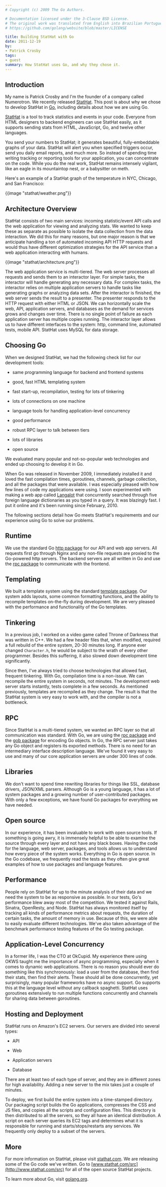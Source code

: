 ```yaml
---
# Copyright (c) 2009 The Go Authors.

# Documentation licensed under the 3-Clause BSD License.
# The original work was translated from English into Brazilian Portuguese.
# https://github.com/golang/website/blob/master/LICENSE

title: Building StatHat with Go
date: 2011-12-19
by:
- Patrick Crosby
tags:
- guest
summary: How StatHat uses Go, and why they chose it.
---
```


## Introduction

My name is Patrick Crosby and I'm the founder of a company called Numerotron.
We recently released [StatHat](http://www.stathat.com).
This post is about why we chose to develop StatHat in [Go](/),
including details about how we are using Go.

[StatHat](http://www.stathat.com) is a tool to track statistics and events in your code.
Everyone from HTML designers to backend engineers can use StatHat easily,
as it supports sending stats from HTML, JavaScript,
Go, and twelve other languages.

You send your numbers to StatHat; it generates beautiful,
fully-embeddable graphs of your data.
StatHat will alert you when specified triggers occur,
send you daily email reports, and much more.
So instead of spending time writing tracking or reporting tools for your application,
you can concentrate on the code.
While you do the real work, StatHat remains intensely vigilant,
like an eagle in its mountaintop nest, or a babysitter on meth.

Here's an example of a StatHat graph of the temperature in NYC, Chicago, and San Francisco:

{{image "stathat/weather.png"}}

## Architecture Overview

StatHat consists of two main services:  incoming statistic/event API calls
and the web application for viewing and analyzing stats.
We wanted to keep these as separate as possible to isolate the data collection
from the data interaction.
We did this for many reasons, but one major reason is that we anticipate
handling a ton of automated incoming API HTTP requests and would thus have
different optimization strategies for the API service than a web application
interacting with humans.

{{image "stathat/architecture.png"}}

The web application service is multi-tiered.
The web server processes all requests and sends them to an interactor layer.
For simple tasks, the interactor will handle generating any necessary data.
For complex tasks, the interactor relies on multiple application servers
to handle tasks like generating graphs or analyzing data sets.
After the interactor is finished, the web server sends the result to a presenter.
The presenter responds to the HTTP request with either HTML or JSON.
We can horizontally scale the web, API, application servers,
and databases as the demand for services grows and changes over time.
There is no single point of failure as each application server has multiple copies running.
The interactor layer allows us to have different interfaces to the system:
http, command line, automated tests, mobile API.
StatHat uses MySQL for data storage.

## Choosing Go

When we designed StatHat, we had the following check list for our development tools:

  - same programming language for backend and frontend systems

  - good, fast HTML templating system

  - fast start-up, recompilation, testing for lots of tinkering

  - lots of connections on one machine

  - language tools for handling application-level concurrency

  - good performance

  - robust RPC layer to talk between tiers

  - lots of libraries

  - open source

We evaluated many popular and not-so-popular web technologies and ended up choosing to develop it in Go.

When Go was released in November 2009, I immediately installed it and loved
the fast compilation times,
goroutines, channels, garbage collection,
and all the packages that were available.
I was especially pleased with how few lines of code my applications were using.
I soon experimented with making a web app called [Langalot](http://langalot.com/)
that concurrently searched through five foreign language dictionaries as
you typed in a query.
It was blazingly fast.  I put it online and it's been running since February, 2010.

The following sections detail how Go meets StatHat's requirements and our experience using Go to solve our problems.

## Runtime

We use the standard Go [http package](/pkg/http/) for
our API and web app servers.
All requests first go through Nginx and any non-file requests are proxied
to the Go-powered http servers.
The backend servers are all written in Go and use the [rpc package](/pkg/rpc/)
to communicate with the frontend.

## Templating

We built a template system using the standard [template package](/pkg/template/).
Our system adds layouts, some common formatting functions,
and the ability to recompile templates on-the-fly during development.
We are very pleased with the performance and functionality of the Go templates.

## Tinkering

In a previous job, I worked on a video game called Throne of Darkness that was written in C++.
We had a few header files that, when modified,
required a full rebuild of the entire system, 20-30 minutes long.
If anyone ever changed `Character.h`, he would be subject to the wrath of
every other programmer.
Besides this suffering, it also slowed down development time significantly.

Since then, I've always tried to choose technologies that allowed fast, frequent tinkering.
With Go, compilation time is a non-issue.
We can recompile the entire system in seconds, not minutes.
The development web server starts instantly,
tests complete in a few seconds.
As mentioned previously, templates are recompiled as they change.
The result is that the StatHat system is very easy to work with,
and the compiler is not a bottleneck.

## RPC

Since StatHat is a multi-tiered system, we wanted an RPC layer so that all
communication was standard.
With Go, we are using the [rpc package](/pkg/rpc/) and
the [gob package](/pkg/gob/) for encoding Go objects.
In Go, the RPC server just takes any Go object and registers its exported methods.
There is no need for an intermediary interface description language.
We've found it very easy to use and many of our core application servers
are under 300 lines of code.

## Libraries

We don't want to spend time rewriting libraries for things like SSL,
database drivers, JSON/XML parsers.
Although Go is a young language, it has a lot of system packages and a growing
number of user-contributed packages.
With only a few exceptions, we have found Go packages for everything we have needed.

## Open source

In our experience, it has been invaluable to work with open source tools.
If something is going awry, it is immensely helpful to be able to examine
the source through every layer and not have any black boxes.
Having the code for the language, web server,
packages, and tools allows us to understand how every piece of the system works.
Everything in Go is open source.  In the Go codebase,
we frequently read the tests as they often give great examples of how to
use packages and language features.

## Performance

People rely on StatHat for up to the minute analysis of their data and we
need the system to be as responsive as possible.
In our tests, Go's performance blew away most of the competition.
We tested it against Rails, Sinatra, OpenResty, and Node.
StatHat has always monitored itself by tracking all kinds of performance
metrics about requests,
the duration of certain tasks, the amount of memory in use.
Because of this, we were able to easily evaluate different technologies.
We've also taken advantage of the benchmark performance testing features
of the Go testing package.

## Application-Level Concurrency

In a former life, I was the CTO at OkCupid.
My experience there using OKWS taught me the importance of async programming,
especially when it comes to dynamic web applications.
There is no reason you should ever do something like this synchronously:
load a user from the database, then find their stats,
then find their alerts.
These should all be done concurrently, yet surprisingly,
many popular frameworks have no async support.
Go supports this at the language level without any callback spaghetti.
StatHat uses goroutines extensively to run multiple functions concurrently
and channels for sharing data between goroutines.

## Hosting and Deployment

StatHat runs on Amazon's EC2 servers.  Our servers are divided into several types:

  - API

  - Web

  - Application servers

  - Database

There are at least two of each type of server,
and they are in different zones for high availability.
Adding a new server to the mix takes just a couple of minutes.

To deploy, we first build the entire system into a time-stamped directory.
Our packaging script builds the Go applications,
compresses the CSS and JS files, and copies all the scripts and configuration files.
This directory is then distributed to all the servers,
so they all have an identical distribution.
A script on each server queries its EC2 tags and determines what it is responsible
for running and starts/stops/restarts any services.
We frequently only deploy to a subset of the servers.

## More

For more information on StatHat, please visit [stathat.com](http://www.stathat.com).
We are releasing some of the Go code we've written.
Go to [www.stathat.com/src](http://www.stathat.com/src) for all of the
open source StatHat projects.

To learn more about Go, visit [golang.org](/).
